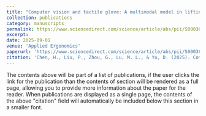 ```yaml
---
title: "Computer vision and tactile glove: A multimodal model in lifting task risk assessment"
collection: publications
category: manuscripts
permalink: https://www.sciencedirect.com/science/article/abs/pii/S0003687025000493
excerpt: 
date: 2025-09-01
venue: 'Applied Ergonomics'
paperurl: 'https://www.sciencedirect.com/science/article/abs/pii/S0003687025000493'
citation: 'Chen, H., Liu, P., Zhou, G., Lu, M. L., & Yu, D. (2025). Computer vision and tactile glove: A multimodal model in lifting task risk assessment. Applied Ergonomics, 127, 104513.'
---
```

The contents above will be part of a list of publications, if the user clicks the link for the publication than the contents of section will be rendered as a full page, allowing you to provide more information about the paper for the reader. When publications are displayed as a single page, the contents of the above "citation" field will automatically be included below this section in a smaller font.
